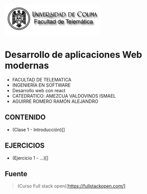 ![Logo](img/ucol-logo.jpg)

# Desarrollo de aplicaciones Web modernas

- FACULTAD DE TELEMATICA
- INGENIERÍA EN SOFTWARE
- Desarrollo web con react
- CATEDRATICO: AMEZCUA VALDOVINOS ISMAEL
- AGUIRRE ROMERO RAMÓN ALEJANDRO

## CONTENIDO

- (Clase 1 - Introducción)[]

## EJERCICIOS

- (Ejercicio 1 - ...)[]

## Fuente

> (Curso Full stack open)[https://fullstackopen.com/]
